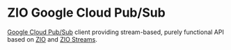 # ZIO Google Cloud Pub/Sub

[Google Cloud Pub/Sub](https://cloud.google.com/pubsub) client providing stream-based, purely functional API based on [ZIO](https://zio.dev) and [ZIO Streams](https://zio.dev/reference/stream).
